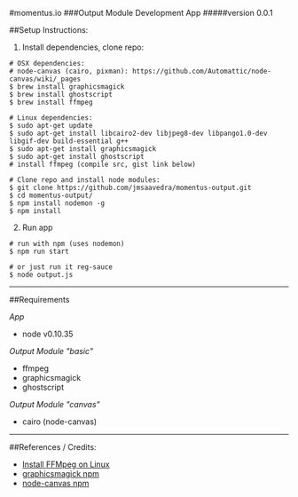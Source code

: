#momentus.io
###Output Module Development App
#####version 0.0.1

##Setup Instructions:
1. Install dependencies, clone repo:
  ```
  # OSX dependencies:
  # node-canvas (cairo, pixman): https://github.com/Automattic/node-canvas/wiki/_pages
  $ brew install graphicsmagick
  $ brew install ghostscript
  $ brew install ffmpeg

  # Linux dependencies:
  $ sudo apt-get update
  $ sudo apt-get install libcairo2-dev libjpeg8-dev libpango1.0-dev libgif-dev build-essential g++
  $ sudo apt-get install graphicsmagick
  $ sudo apt-get install ghostscript
  # install ffmpeg (compile src, gist link below)

  # Clone repo and install node modules:
  $ git clone https://github.com/jmsaavedra/momentus-output.git
  $ cd momentus-output/
  $ npm install nodemon -g
  $ npm install
  ```

2. Run app

  ```
  # run with npm (uses nodemon)
  $ npm run start

  # or just run it reg-sauce
  $ node output.js
  ```
___
##Requirements

_App_
* node v0.10.35

_Output Module "basic"_
* ffmpeg
* graphicsmagick
* ghostscript

_Output Module "canvas"_
* cairo (node-canvas)

___
##References / Credits:


* [Install FFMpeg on Linux](https://gist.github.com/jmsaavedra/62bbcd20d40bcddf27ac)
* [graphicsmagick npm](https://github.com/aheckmann/gm)
* [node-canvas npm](https://github.com/Automattic/node-canvas)
